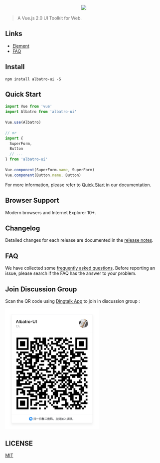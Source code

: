 <p align="center">
  <img src="https://github.com/GavinHome/Albatro-UI/tree/master/examples/assets/images/albatro_logo.svg">
</p>

> A Vue.js 2.0 UI Toolkit for Web.

## Links
- [Element](https://github.com/ElemeFE/element)
- [FAQ](./FAQ.md)

## Install
```shell
npm install albatro-ui -S
```

## Quick Start
``` javascript
import Vue from 'vue'
import Albatro from 'albatro-ui'

Vue.use(Albatro)

// or
import {
  SuperForm,
  Button
  // ...
} from 'albatro-ui'

Vue.component(SuperForm.name, SuperForm)
Vue.component(Button.name, Button)
```
For more information, please refer to [Quick Start](http://arbatro.github.io/#/en-US/component/quickstart) in our documentation.

## Browser Support
Modern browsers and Internet Explorer 10+.

## Changelog
Detailed changes for each release are documented in the [release notes](https://github.com/GavinHome/albatro-ui/releases).

## FAQ
We have collected some [frequently asked questions](https://github.com/GavinHome/albatro-ui/blob/master/FAQ.md). Before reporting an issue, please search if the FAQ has the answer to your problem.

## Join Discussion Group

Scan the QR code using [Dingtalk App](https://www.dingtalk.com/) to join in discussion group :

<img alt="Join Discusion Group" src="/albatro-dingding.png" width="300">


## LICENSE
[MIT](LICENSE)
